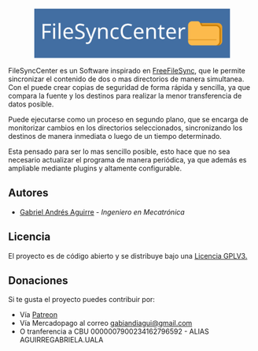 <p align="center">
    <img src="src/img/logo.svg" height="100">
</p>

FileSyncCenter es un Software inspirado en [FreeFileSync](https://freefilesync.org/), que le permite sincronizar el contenido de dos o mas directorios de manera simultanea. Con el puede crear copias de seguridad de forma rápida y sencilla, ya que compara la fuente y los destinos para realizar la menor transferencia de datos posible.

Puede ejecutarse como un proceso en segundo plano, que se encarga de monitorizar cambios en los directorios seleccionados, sincronizando los destinos de manera inmediata o luego de un tiempo determinado.

Esta pensado para ser lo mas sencillo posible, esto hace que no sea necesario actualizar el programa de manera periódica, ya que además es ampliable mediante plugins y altamente configurable.

## Autores

- [Gabriel Andrés Aguirre](https://www.github.com/GabiAndi) - *Ingeniero en Mecatrónica*

## Licencia

El proyecto es de código abierto y se distribuye bajo una [Licencia GPLV3.](https://choosealicense.com/licenses/gpl-3.0)

## Donaciones

Si te gusta el proyecto puedes contribuir por:

- Vía [Patreon](https://www.patreon.com/GabiAndi)
- Vía Mercadopago al correo [gabiandiagui@gmail.com](mailto:gabiandiagui@gmail.com)
- O tranferencia a CBU 0000007900234162796592 - ALIAS AGUIRREGABRIELA.UALA
